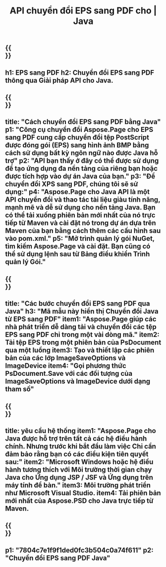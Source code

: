 ﻿---
translation: true
template: /_templates/_conversion-child-java.md
title: API chuyển đổi EPS sang PDF cho | Java
url: /java/conversion/eps-to-pdf/
description: Mã chuyển đổi Java mẫu cho định dạng EPS sang tệp PDF. Sử dụng mã ví dụ này để chuyển đổi EPS sang PDF trong bất kỳ ứng dụng dựa trên Web hoặc Máy tính Java nào.
informat: EPS
outformat: PDF
otherformats: XPS PS
---

{{<section banner>}}
---
h1: EPS sang PDF
h2: Chuyển đổi EPS sang PDF thông qua Giải pháp API cho Java.
---

{{<section overview>}}
---
title: "Cách chuyển đổi EPS sang PDF bằng Java"
p1: "Công cụ chuyển đổi Aspose.Page cho EPS sang PDF cung cấp chuyển đổi tệp PostScript được đóng gói (EPS) sang hình ảnh BMP bằng cách sử dụng bất kỳ ngôn ngữ nào được Java hỗ trợ"
p2: "API bạn thấy ở đây có thể được sử dụng để tạo ứng dụng đa nền tảng của riêng bạn hoặc được tích hợp vào dự án Java của bạn."
p3: "Để chuyển đổi XPS sang PDF, chúng tôi sẽ sử dụng:"
p4: "Aspose.Page cho Java API là một API chuyển đổi và thao tác tài liệu giàu tính năng, mạnh mẽ và dễ sử dụng cho nền tảng Java. Bạn có thể tải xuống phiên bản mới nhất của nó trực tiếp từ Maven và cài đặt nó trong dự án dựa trên Maven của bạn bằng cách thêm các cấu hình sau vào pom.xml."
p5: "Mở trình quản lý gói NuGet, tìm kiếm Aspose.Page và cài đặt. Bạn cũng có thể sử dụng lệnh sau từ Bảng điều khiển Trình quản lý Gói."
---

{{<section feature1>}}
---
title: "Các bước chuyển đổi EPS sang PDF qua Java"
h3: "Mã mẫu này hiển thị Chuyển đổi Java từ EPS sang PDF"
item1: "Aspose.Page giúp các nhà phát triển dễ dàng tải và chuyển đổi các tệp EPS sang PDF chỉ trong một vài dòng mã."
item2: Tải tệp EPS trong một phiên bản của PsDocument qua một luồng
item3: Tạo và thiết lập các phiên bản của các lớp ImageSaveOptions và ImageDevice
item4: "Gọi phương thức PsDocument.Save với các đối tượng của ImageSaveOptions và ImageDevice dưới dạng tham số"
---

{{<section feature2>}}
---
title: yêu cầu hệ thống
item1: "Aspose.Page cho Java được hỗ trợ trên tất cả các hệ điều hành chính. Nhưng trước khi bắt đầu làm việc Chỉ cần đảm bảo rằng bạn có các điều kiện tiên quyết sau:"
item2: "Microsoft Windows hoặc hệ điều hành tương thích với Môi trường thời gian chạy Java cho Ứng dụng JSP / JSF và Ứng dụng trên máy tính để bàn."
item3: Môi trường phát triển như Microsoft Visual Studio.
item4: Tải phiên bản mới nhất của Aspose.PSD cho Java trực tiếp từ Maven.
---

{{<section gist>}}
---
p1: "7804c7e1f9f1ded0fc3b504c0a74f611"
p2: "Chuyển đổi EPS sang PDF Java"
---
